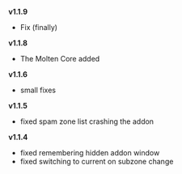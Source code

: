 
**v1.1.9**

- Fix (finally)


**v1.1.8**

- The Molten Core added


**v1.1.6**

- small fixes


**v1.1.5**

- fixed spam zone list crashing the addon


**v1.1.4**

- fixed remembering hidden addon window
- fixed switching to current on subzone change